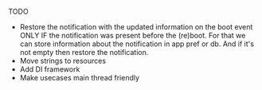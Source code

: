TODO

- Restore the notification with the updated information on the boot event ONLY IF the notification was present before
  the (re)boot. For that we can store information about the notification in app pref or db. And if it's not empty then restore the notification.
- Move strings to resources
- Add DI framework
- Make usecases main thread friendly